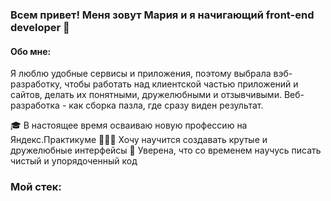 ### Всем привет! Меня зовут Мария и я начигающий front-end developer 👋

#### Обо мне:
Я люблю удобные сервисы и приложения, поэтому выбрала вэб-разработку, чтобы работать над клиентской частью приложений и сайтов, делать их понятными, дружелюбными и отзывчивыми. Веб-разработка - как сборка пазла, где сразу виден результат.

🎓 В настоящее время осваиваю новую профессию на Яндекс.Практикуме
👩🏻‍💻 Хочу научится создавать крутые и дружелюбные интерфейсы
🌱 Уверена, что со временем научусь писать чистый и упорядоченный код

### Мой стек:


